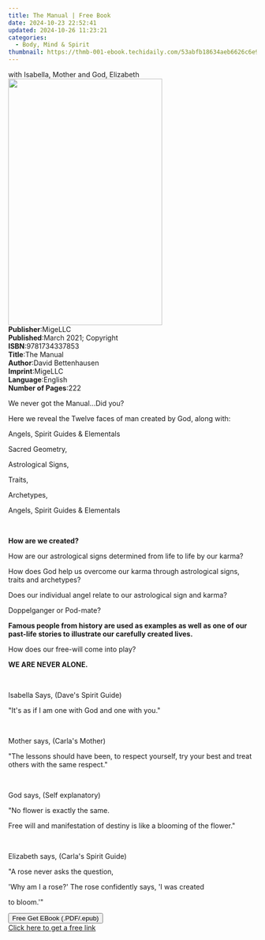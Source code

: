 ```yaml
---
title: The Manual | Free Book
date: 2024-10-23 22:52:41
updated: 2024-10-26 11:23:21
categories:
  - Body, Mind & Spirit
thumbnail: https://thmb-001-ebook.techidaily.com/53abfb18634aeb6626c6e9f25b61b5ab14b4af714747d907eba2024ae60e50a2.jpg
---
```

<main id="book-container">
  <div class="flex flex-col">
    <div class="book-brief flex-1 py-6 px-4 sm:p-6 md:py-10 md:px-8">
      <!-- brief-->
      <div class="book-brief-main">
        with Isabella, Mother and God, Elizabeth
      </div>
    </div>
    <div
      class="book-meta-info flex-1 grid gap-4 col-start-1 col-end-3 row-start-1 sm:mb-6 sm:grid-cols-4 lg:gap-6 lg:col-start-2 lg:row-end-6 lg:row-span-6 lg:mb-0"
    >
      <div
        class="book-meta-info-left place-content-center mt-4 p-4 text-sm leading-6 col-start-2 col-span-2 dark:text-slate-400"
      >
        <img
          class="w-full h-500 object-cover rounded-lg sm:h-255 sm:col-span-2 lg:col-span-full"
          src="https://img-001-ebook.techidaily.com/f397824dc6769ce32461653b5cbc7dc08a30174089363bbe309e1c8491321cfb.jpg"
          alt=""
          width="312"
          height="500"
        />
      </div>
      <div
        class="book-meta-info-right mt-2 col-start-1 row-start-2 col-span-3 self-center"
      >
        <!-- meta data  -->
        <div class="flex flex-col px-4 md:px-8">
          <div class="flex-1">
            <strong>Publisher</strong>:<span class="px-2">MigeLLC</span>
          </div>
          <div class="flex-1">
            <strong>Published</strong>:<span class="px-2"
              >March 2021; Copyright</span
            >
          </div>
          <div class="flex-1">
            <strong>ISBN</strong>:<span class="px-2">9781734337853</span>
          </div>
          <div class="flex-1">
            <strong>Title</strong>:<span class="px-2">The Manual</span>
          </div>
          <div class="flex-1">
            <strong>Author</strong>:<span class="px-2">David Bettenhausen</span>
          </div>
          <div class="flex-1">
            <strong>Imprint</strong>:<span class="px-2">MigeLLC</span>
          </div>
          <div class="flex-1">
            <strong>Language</strong>:<span class="px-2">English</span>
          </div>
          <div class="flex-1">
            <strong>Number of Pages</strong>:<span class="px-2">222</span>
          </div>
        </div>
      </div>
    </div>
    <div class="book-description flex-1 py-6 px-4 sm:p-6 md:py-10 md:px-8">
      <div class="book-description-main">
        <div accordion-content="" id="description">
          <p>We never got the Manual...Did you?</p>
          <p>
            Here we reveal the Twelve faces of man created by God, along with:
          </p>
          <p>Angels, Spirit Guides &amp; Elementals</p>
          <p>Sacred Geometry,</p>
          <p>Astrological Signs,</p>
          <p>Traits,</p>
          <p>Archetypes,</p>
          <p>Angels, Spirit Guides &amp; Elementals</p>
          <p><br /></p>
          <p><strong>How are we created? </strong></p>
          <p>
            How are our astrological signs determined from life to life by our
            karma?
          </p>
          <p>
            How does God help us overcome our karma through astrological signs,
            traits and archetypes?
          </p>
          <p>
            Does our individual angel relate to our astrological sign and karma?
          </p>
          <p>Doppelganger or Pod-mate?</p>
          <p>
            <strong
              >Famous people from history are used as examples as well as one of
              our past-life stories to illustrate our carefully created
              lives.</strong
            >
          </p>
          <p>How does our free-will come into play?</p>
          <p><strong>WE ARE NEVER ALONE.</strong></p>
          <p><br /></p>
          <p>Isabella Says, (Dave's Spirit Guide)</p>
          <p>"It's as if I am one with God and one with you."</p>
          <p><br /></p>
          <p>Mother says, (Carla's Mother)</p>
          <p>
            "The lessons should have been, to respect yourself, try your best
            and treat others with the same respect."
          </p>
          <p><br /></p>
          <p>God says, (Self explanatory)</p>
          <p>"No flower is exactly the same.</p>
          <p>
            Free will and manifestation of destiny is like a blooming of the
            flower."
          </p>
          <p><br /></p>
          <p>Elizabeth says, (Carla's Spirit Guide)</p>
          <p>"A rose never asks the question,</p>
          <p>'Why am I a rose?' The rose confidently says, 'I was created</p>
          <p>to bloom.'"</p>
        </div>
        <div class="accordion-fader"></div>
      </div>
    </div>
    <div class="book-excerpts flex-1 py-6 px-4 sm:p-6 md:py-10 md:px-8"></div>
    <div
      class="book-about-author flex-1 py-6 px-4 sm:p-6 md:py-10 md:px-8"
    ></div>
    <div class="book-free-get flex-1 py-6 px-4 sm:p-6 md:py-10 md:px-8">
      <button
        id="btn-free-get"
        class="bg-blue-500 hover:bg-blue-700 text-white font-bold py-2 px-4 rounded"
      >
        Free Get EBook (.PDF/.epub)
      </button>
      <div id="countdown-display" class="px-2 text-lg mt-2"></div>
      <a
        id="free-link"
        class="hidden bg-blue-500 hover:bg-blue-700 text-white font-bold py-2 px-4 rounded"
        href="https://www.ebooks.com/en-us/book/210252467/the-manual/david-bettenhausen/"
        target="_blank"
        >Click here to get a free link</a
      >
    </div>
    <script>
      let countdownTime = 0;
      let countdownInterval = null;
      document
        .getElementById('btn-free-get')
        .addEventListener('click', startCountdown);
      function startCountdown() {
        countdownTime = new Date().getTime() + 60000 * 3;
        countdownInterval = setInterval(updateCountdown, 1000);
        document.getElementById('btn-free-get').disabled = true;
        document
          .getElementById('btn-free-get')
          .classList.add('bg-gray-500', 'cursor-not-allowed');
      }
      function updateCountdown() {
        let currentTime = new Date().getTime();
        let timeLeft = countdownTime - currentTime;
        let secondsLeft = Math.floor(timeLeft / 1000);
        document.getElementById('countdown-display').innerHTML =
          `Remaining time: ${secondsLeft} seconds.`;
        if (secondsLeft <= 0) {
          clearInterval(countdownInterval);
          document.getElementById('btn-free-get').classList.add('hidden');
          document.getElementById('free-link').classList.remove('hidden');
          document.getElementById('countdown-display').innerHTML = '';
        }
      }
    </script>
  </div>
</main>
